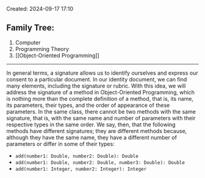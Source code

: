 Created: 2024-09-17 17:10
## Family Tree:
1. Computer
2. Programming Theory
3. [[Object-Oriented Programming]]
-- -
In general terms, a signature allows us to identify ourselves and express our consent to a particular document. In our identity document, we can find many elements, including the signature or rubric. With this idea, we will address the signature of a method in Object-Oriented Programming, which is nothing more than the complete definition of a method, that is, its name, its parameters, their types, and the order of appearance of these parameters. In the same class, there cannot be two methods with the same signature, that is, with the same name and number of parameters with their respective types in the same order. We say, then, that the following methods have different signatures; they are different methods because, although they have the same name, they have a different number of parameters or differ in some of their types:
- `add(number1: Double, number2: Double): Double`
- `add(number1: Double, number2: Double, number3: Double): Double`
- `add(number1: Integer, number2: Integer): Integer`